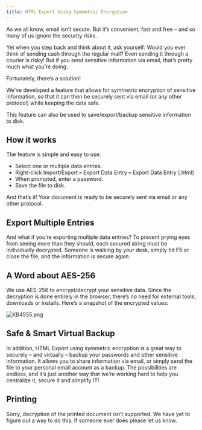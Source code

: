```yaml
---
title: HTML Export Using Symmetric Encryption
---
```

As we all know, email isn&apos;t secure. But it’s convenient, fast and free – and so many of us ignore the security risks.  

Yet when you step back and think about it, ask yourself: Would you ever think of sending cash through the regular mail? Even sending it through a courier is risky! But if you send sensitive information via email, that’s pretty much what you’re doing.  

Fortunately, there’s a solution!  

We&apos;ve developed a feature that allows for symmetric encryption of sensitive information, so that it can then be securely sent via email (or any other protocol) while keeping the data safe.  

This feature can also be used to save/export/backup sensitive information to disk.  

## How it works

The feature is simple and easy to use:  

* Select one or multiple data entries.  
* Right-click Import/Export ***–*** Export Data Entry ***–*** Export Data Entry (.html)  
* When prompted, enter a password.  
* Save the file to disk.  

And that’s it! Your document is ready to be securely sent via email or any other protocol.  

## Export Multiple Entries

And what if you’re exporting multiple data entries? To prevent prying eyes from seeing more than they should, each secured string must be individually decrypted. Someone is walking by your desk, simply hit F5 or close the file, and the information is secure again.  

## A Word about AES-256

We use AES-256 to encrypt/decrypt your sensitive data. Since the decryption is done entirely in the browser, there’s no need for external tools, downloads or installs. Here’s a snapshot of the encrypted values:  

![KB4555.png](/img/en/kb/KB4555.png)

## Safe &amp; Smart Virtual Backup

In addition, HTML Export using symmetric encryption is a great way to securely – and virtually – backup your passwords and other sensitive information. It allows you to share information via email, or simply send the file to your personal email account as a backup. The possibilities are endless, and it’s just another way that we’re working hard to help you centralize it, secure it and simplify IT!

## Printing

Sorry, decryption of the printed document isn’t supported. We have yet to figure out a way to do this. If someone ever does please let us know.
